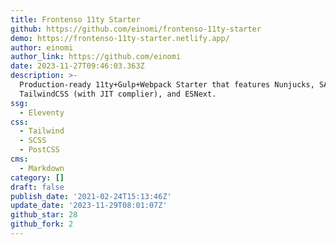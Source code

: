```yaml
---
title: Frontenso 11ty Starter
github: https://github.com/einomi/frontenso-11ty-starter
demo: https://frontenso-11ty-starter.netlify.app/
author: einomi
author_link: https://github.com/einomi
date: 2023-11-27T09:46:03.363Z
description: >-
  Production-ready 11ty+Gulp+Webpack Starter that features Nunjucks, SASS,
  TailwindCSS (with JIT complier), and ESNext.
ssg:
  - Eleventy
css:
  - Tailwind
  - SCSS
  - PostCSS
cms:
  - Markdown
category: []
draft: false
publish_date: '2021-02-24T15:13:46Z'
update_date: '2023-11-29T08:01:07Z'
github_star: 28
github_fork: 2
---
```

